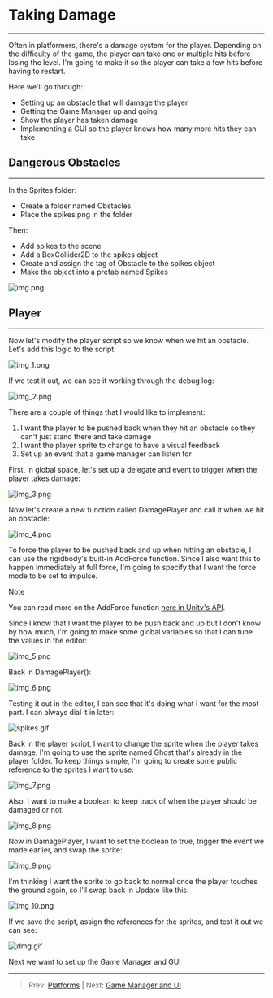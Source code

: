# Taking Damage
---
Often in platformers, there's a damage system for the player. Depending on the difficulty of the game, the player 
can take one or multiple hits before losing the level. I'm going to make it so the player can take a few hits before
having to restart.

Here we'll go through:
* Setting up an obstacle that will damage the player
* Getting the Game Manager up and going
* Show the player has taken damage
* Implementing a GUI so the player knows how many more hits they can take

## Dangerous Obstacles
---
In the Sprites folder:
* Create a folder named Obstacles
* Place the spikes.png in the folder

Then:
* Add spikes to the scene
* Add a BoxCollider2D to the spikes object
* Create and assign the tag of Obstacle to the spikes object
* Make the object into a prefab named Spikes

![img.png](img.png)

## Player
---
Now let's modify the player script so we know when we hit an obstacle. Let's add this logic to the script:

![img_1.png](img_1.png)

If we test it out, we can see it working through the debug log:

![img_2.png](img_2.png)

There are a couple of things that I would like to implement:

1. I want the player to be pushed back when they hit an obstacle so they can't just stand there and take damage
2. I want the player sprite to change to have a visual feedback
3. Set up an event that a game manager can listen for

First, in global space, let's set up a delegate and event to trigger when the player takes damage:

![img_3.png](img_3.png)

Now let's create a new function called DamagePlayer and call it when we hit an obstacle:

![img_4.png](img_4.png)

To force the player to be pushed back and up when hitting an obstacle, I can use the rigidbody's built-in AddForce function. 
Since I also want this to happen immediately at full force, I'm going to specify that I want the force mode to be set to impulse.

>[!NOTE]
> You can read more on the AddForce function [here in Unity's API](https://docs.unity3d.com/6000.0/Documentation/ScriptReference/Rigidbody2D.AddForce.html).

Since I know that I want the player to be push back and up but I don't know by how much, I'm going to make some global variables so that I can
tune the values in the editor:

![img_5.png](img_5.png)

Back in DamagePlayer():

![img_6.png](img_6.png)

Testing it out in the editor, I can see that it's doing what I want for the most part. I can always dial it in later:

![spikes.gif](spikes.gif)

Back in the player script, I want to change the sprite when the player takes damage. I'm going to use the sprite named Ghost that's already in the player folder.
To keep things simple, I'm going to create some public reference to the sprites I want to use:

![img_7.png](img_7.png)

Also, I want to make a boolean to keep track of when the player should be damaged or not:

![img_8.png](img_8.png)

Now in DamagePlayer, I want to set the boolean to true, trigger the event we made earlier, and swap the sprite:

![img_9.png](img_9.png)

I'm thinking I want the sprite to go back to normal once the player touches the ground again, so I'll swap back in Update like this:

![img_10.png](img_10.png)

If we save the script, assign the references for the sprites, and test it out we can see:

![dmg.gif](dmg.gif)

Next we want to set up the Game Manager and GUI

---
>Prev: [Platforms](04_Platforms/PLATFORMS.md) | Next: [Game Manager and UI](06_Manager%2FGMUI.md)
